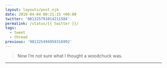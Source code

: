 ```yaml
---
layout: layouts/post.njk
date: 2018-04-04 00:21:15 +00:00
twitter: '981325791014211584'
permalink: /status/{{ twitter }}/
tags: 
  - tweet
  - thread
previous: '981325494959316992'
---
```


> Now I’m not sure what I thought a woodchuck was.

---
